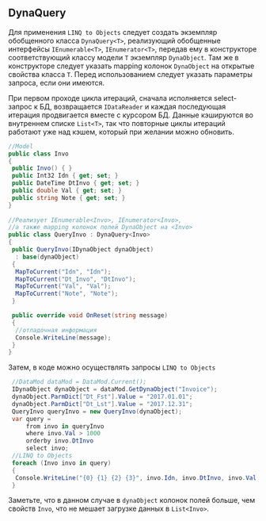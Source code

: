 ## DynaQuery<T>

Для применения `LINQ to Objects` следует создать экземпляр обобщенного класса `DynaQuery<T>`, реализующий обобщенные интерфейсы `IEnumerable<T>`, `IEnumerator<T>`, передав ему в конструкторе соответствующий классу модели `T` экземпляр `DynaObject`. Там же в конструкторе следует указать mapping колонок `DynaObject` на открытые свойства класса `T`. Перед использованием следует указать параметры запроса, если они имеются.

При первом проходе цикла итераций, сначала исполняется select-запрос к БД, возвращается `IDataReader` и каждая последующая итерация продвигается вместе с курсором БД. Данные кэшируются во внутреннем списке `List<T>`, так что повторные циклы итераций работают уже над кэшем, который при желании можно обновить.

```csharp	
//Model
public class Invo
{
 public Invo() { }
 public Int32 Idn { get; set; }
 public DateTime DtInvo { get; set; }
 public double Val { get; set; }
 public string Note { get; set; }
}
	
//Реализует IEnumerable<Invo>, IEnumerator<Invo>,
//а также mapping колонок полей DynaObject на <Invo> 
public class QueryInvo : DynaQuery<Invo>
{
 public QueryInvo(IDynaObject dynaObject) 
  : base(dynaObject)
 {
  MapToCurrent("Idn", "Idn");
  MapToCurrent("Dt_Invo", "DtInvo");
  MapToCurrent("Val", "Val");
  MapToCurrent("Note", "Note");
 }

 public override void OnReset(string message)
 {
  //отладочная информация
  Console.WriteLine(message);
 }
}
```

Затем, в коде можно осуществлять запросы `LINQ to Objects`
```csharp
 //DataMod dataMod = DataMod.Current();
 IDynaObject dynaObject = dataMod.GetDynaObject("Invoice");
 dynaObject.ParmDict["Dt_Fst"].Value = "2017.01.01";
 dynaObject.ParmDict["Dt_Lst"].Value = "2017.12.31";
 QueryInvo queryInvo = new QueryInvo(dynaObject);
 var query = 
     from invo in queryInvo
     where invo.Val > 1000
     orderby invo.DtInvo
     select invo;
 //LINQ to Objects
 foreach (Invo invo in query) 
 {
  Console.WriteLine("{0} {1} {2} {3}", invo.Idn, invo.DtInvo, invo.Val, invo.Note);
 }
```
Заметьте, что в данном случае в `dynaObject` колонок полей больше, чем свойств `Invo`, что не мешает загрузке данных в `List<Invo>`.

